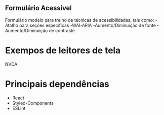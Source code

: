 ## Formulário Acessível
Formulário modelo para treino de técnicas de acessibilidades, tais como:
-Atalho para seções específicas
-WAI-ARIA
-Aumento/Diminuição de fonte
-Aumento/Diminuição de contraste

# Exempos de leitores de tela
NVDA

# Principais dependências
- React
- Styled-Components
- ESLint

<!-- 
Próximos passos
- Ajustar CSS
- Adicionar WAI-ARIA
- Ajustar nomes para português
- Implementar aumento/diminuição do Zoom
- Implementar aumento/diminuição da Fonte
- Implementar contraste preto/branco
- Implementar Rodapé
- Adicionar no rodapé uma tag address com um endereço fictício
- Adicionar no rodapé um trecho de mídia social
- Aviso de envio do formulário 
- Mapa de atalhos
- Implementar busca por áudio (vide API do Google)
-->
